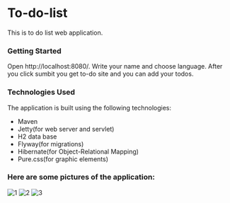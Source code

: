 # To-do-list
This is to do list web application.

### Getting Started
Open http://localhost:8080/. Write your name and choose language. After you click sumbit you get to-do site and you can add your todos.

### Technologies Used
The application is built using the following technologies:

- Maven
- Jetty(for web server and servlet)
- H2 data base
- Flyway(for migrations)
- Hibernate(for Object-Relational Mapping)
- Pure.css(for graphic elements)

### Here are some pictures of the application:

![1](https://github.com/AdamDawi/To-do-list/assets/49430055/61c7f450-be5b-4514-a9a4-904aad0976b8)
![2](https://github.com/AdamDawi/To-do-list/assets/49430055/e977c99b-6012-43d5-92aa-6bdfd1e4938d)
![3](https://github.com/AdamDawi/To-do-list/assets/49430055/5a987a2c-7218-4f98-a83d-be3f5843cb3d)
